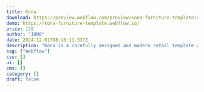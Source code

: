 ```yaml
---
title: Kona
download: https://preview.webflow.com/preview/kona-furniture-template?utm_medium=preview_link&utm_source=designer&utm_content=kona-furniture-template&preview=92d58aa959ee537d8e81823ceaddbe6e&workflow=preview
demo: https://kona-furniture-template.webflow.io/
price: 129
author: "JUNO"
date: 2024-12-01T08:18:11.337Z
description: "Kona is a carefully designed and modern retail template with 3 UNIQUE landing pages, made to get your website up and running ASAP."
ssg: ["Webflow"]
css: []
ui: []
cms: []
category: []
draft: false
---
```


